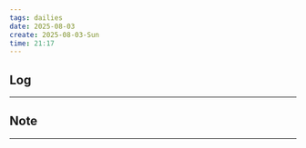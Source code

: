 ```yaml
---
tags: dailies  
date: 2025-08-03
create: 2025-08-03-Sun
time: 21:17
---
```

## Log
---


## Note
---

